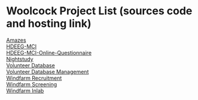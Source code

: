 # Woolcock Project List (sources code and hosting link)

<a href=https://github.com/woolcock-imr/amazes>Amazes</a>  
<a href=https://github.com/woolcock-imr/hdeeg-mci-2>HDEEG-MCI</a>  
<a href=https://github.com/woolcock-imr/hdeeg-mci-2-online-questionnaire>HDEEG-MCI-Online-Questionnaire</a>  
<a href=https://github.com/woolcock-imr/nightstudy>Nightstudy</a>  
<a href=https://github.com/woolcock-imr/volunteer-database-2>Volunteer Database</a>  
<a href=https://github.com/woolcock-imr/volunteer-database-management-2>Volunteer Database Management</a>  
<a href=https://github.com/woolcock-imr/windfarm-recruitment-management>Windfarm Recruitment</a>  
<a href=https://github.com/woolcock-imr/windfarm-screening-questionnaire>Windfarm Screening</a>  
<a href=https://github.com/woolcock-imr/windfarm-inlab>Windfarm Inlab</a>  

